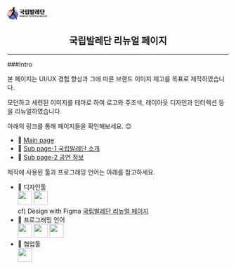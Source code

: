 <img src="./images/comm/logo-black.png" width="18%"> 
<center><h2>국립발레단 리뉴얼 페이지</h2></center>

---

###Intro

본 페이지는
UI/UX 경험 향상과 그에 따른 브랜드 이미지 제고를 목표로 제작하였습니다.

모던하고 세련된 이미지를 테마로 하여
로고와 주조색, 레이아웃 디자인과 인터렉션 등을 리뉴얼하였습니다.

아래의 링크를 통해 페이지들을 확인해보세요. :blush:

- :small_orange_diamond: <a href="https://chkim9910.github.io/KNB-Renewal/">Main page</a>
- :small_orange_diamond: <a href="https://chkim9910.github.io/KNB-Renewal/sub1">Sub page-1 국립발레단 소개</a>
- :small_orange_diamond: <a href="https://chkim9910.github.io/KNB-Renewal/sub2">Sub page-2 공연 정보</a>

제작에 사용된 툴과 프로그래밍 언어는 아래를 참고하세요.

- :small_blue_diamond: 디자인툴 <br>
  <img height="32" width="32" src="https://cdn.jsdelivr.net/npm/simple-icons@v11/icons/figma.svg" /> <img height="32" width="32" src="https://cdn.jsdelivr.net/npm/simple-icons@v11/icons/adobephotoshop.svg" /> <br>
  cf) Design with Figma <a href="https://www.figma.com/file/Cl8l0xViAvpO7k100UhVrT/%EA%B5%AD%EB%A6%BD%EB%B0%9C%EB%A0%88%EB%8B%A8?type=design&node-id=0%3A1&mode=design&t=OUFoSFTYoxJQC6MN-1">국립발레단 리뉴얼 페이지</a>
  <br>
- :small_blue_diamond: 프로그래밍 언어 <br>
  <img height="32" width="32" src="https://unpkg.com/simple-icons@v11/icons/html5.svg" /> <img height="32" width="32" src="https://cdn.jsdelivr.net/npm/simple-icons@v11/icons/css3.svg" /> <img height="32" width="32" src="https://cdn.jsdelivr.net/npm/simple-icons@v11/icons/javascript.svg" />
  <br>
- :small_blue_diamond: 협업툴 <br>
  <img height="32" width="32" src="https://cdn.jsdelivr.net/npm/simple-icons@v11/icons/github.svg" />
